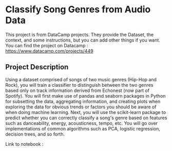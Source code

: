 # Classify Song Genres from Audio Data

This project is from DataCamp projects. They provide the Dataset, the context,
and some instructions, but you can add other things if you want. You can find the project
on Datacamp : https://www.datacamp.com/projects/449

## Project Description

Using a dataset comprised of songs of two music genres (Hip-Hop and Rock), you will train a classifier to distinguish between the two genres based only on track information derived from Echonest (now part of Spotify). You will first make use of pandas and seaborn packages in Python for subsetting the data, aggregating information, and creating plots when exploring the data for obvious trends or factors you should be aware of when doing machine learning. Next, you will use the scikit-learn package to predict whether you can correctly classify a song's genre based on features such as danceability, energy, acousticness, tempo, etc. You will go over implementations of common algorithms such as PCA, logistic regression, decision trees, and so forth.

Link to notebook : 